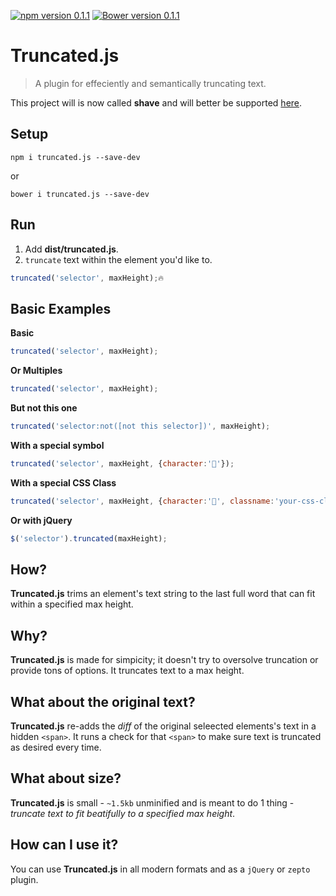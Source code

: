 [![npm version 0.1.1](https://badge.fury.io/js/truncated.js.svg)](https://www.npmjs.com/package/truncated.js)
[![Bower version 0.1.1](https://badge.fury.io/bo/truncated.js.svg)](https://github.com/yowainwright/truncated.js)

# Truncated.js

> A plugin for effeciently and semantically truncating text.

This project will is now called **shave** and will better be supported [here](https://github.com/dollarshaveclub/shave).

## Setup

```terminal
npm i truncated.js --save-dev
```
or
```terminal
bower i truncated.js --save-dev
```

## Run

1. Add **dist/truncated.js**.
2. `truncate` text within the element you'd like to.

```javascript
truncated('selector', maxHeight);🔥
```

## Basic Examples

**Basic**
```javascript
truncated('selector', maxHeight);
```

**Or Multiples**
```javascript
truncated('selector', maxHeight);
```

**But not this one**
```javascript
truncated('selector:not([not this selector])', maxHeight);
```
**With a special symbol**
```javascript
truncated('selector', maxHeight, {character:'🍻'});
```

**With a special CSS Class**
```javascript
truncated('selector', maxHeight, {character:'🙌', classname:'your-css-class'});
```

**Or with jQuery**
```javascript
$('selector').truncated(maxHeight);
```

## How?

**Truncated.js** trims an element's text string to the last full word that can fit within a specified max height.

## Why?

**Truncated.js** is made for simpicity; it doesn't try to oversolve truncation or provide tons of options. It truncates text to a max height.

## What about the original text?

**Truncated.js** re-adds the _diff_ of the original seleected elements's text in a hidden `<span>`. It runs a check for that `<span>` to make sure text is truncated as desired every time.

## What about size?

**Truncated.js** is small - `~1.5kb` unminified and is meant to do 1 thing - _truncate text to fit beatifully to a specified max height_.

## How can I use it?

You can use **Truncated.js** in all modern formats and as a `jQuery` or `zepto` plugin.
